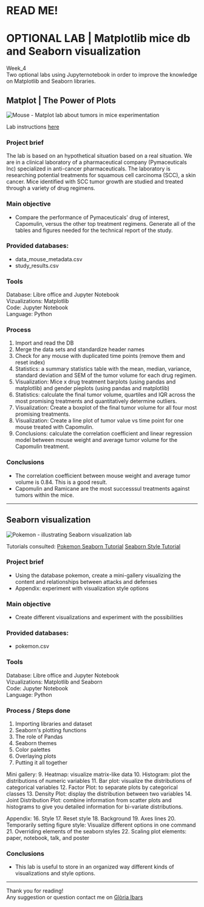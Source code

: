 # READ ME!

# OPTIONAL LAB |  Matplotlib mice db and Seaborn visualization
Week_4   
Two optional labs using Jupyternotebook in order to improve the knowledge on Matplotlib and Seaborn libraries. 

## Matplot | The Power of Plots
![Mouse - Matplot lab about tumors in mice experimentation](/readme_media/mouse.jpg|URL "mouse")

Lab instructions [here](https://github.com/redeat17/Matplotlib-Challenge "Matplotlib  challenge")

### Project brief
The lab is based on an hypothetical situation based on a real situation.
We are in a clinical laboratory of a pharmaceutical company (Pymaceuticals Inc) specialized in anti-cancer pharmaceuticals. The laboratory is researching potential treatments for squamous cell carcinoma (SCC), a skin cancer. Mice identified with SCC tumor growth are studied and treated through a variety of drug regimens. 

### Main objective
- Compare the performance of Pymaceuticals' drug of interest, Capomulin, versus the other top treatment regimens. Generate all of the tables and figures needed for the technical report of the study.

### Provided databases:
+ data_mouse_metadata.csv
+ study_results.csv

### Tools
Database: Libre office and Jupyter Notebook  
Vizualizations: Matplotlib  
Code: Jupyter Notebook  
Language: Python  

### Process
1. Import and read the DB
2. Merge the data sets and standardize header names
4. Check for any mouse with duplicated time points (remove them and reset index)
5. Statistics: a summary statistics table with the mean, median, variance, standard deviation and SEM of the tumor volume for each drug regimen.
6. Visualization: Mice x drug treatment barplots (using pandas and matplotlib) and gender pieplots (using pandas and matplotlib)
8. Statistics: calculate the final tumor volume, quartiles and IQR across the most promising treatments and quantitatively determine outliers.
9. Visualization: Create a boxplot of the final tumor volume for all four most promising treatments.
10. Visualization: Create a line plot of tumor value vs time point for one mouse treated with Capomulin. 
11. Conclusions: calculate the correlation coefficient and linear regression model between mouse weight and average tumor volume for the Capomulin treatment. 

### Conclusions
- The correlation coefficient between mouse weight and average tumor volume is 0.84. This is a good result.
- Capomulin and Ramicane are the most successsul treatments against tumors within the mice.


***

## Seaborn visualization
![Pokemon - illustrating Seaborn visualization lab](/readme_media/pokemon.jpg|URL "pokemonseaborn")

Tutorials consulted:
[Pokemon Seaborn Tutorial](https://elitedatascience.com/python-seaborn-tutorial "Pokemon seaborn tutorial")
[Seaborn Style Tutorial](https://seaborn.pydata.org/tutorial/aesthetics.html "seaborn style tutorial")

### Project brief
- Using the database pokemon, create a mini-gallery visualizing the content and relationships between attacks and defenses
- Appendix: experiment with visualization style options

### Main objective
- Create different visualizations and experiment with the possibilities

### Provided databases:
+ pokemon.csv

### Tools
Database: Libre office and Jupyter Notebook  
Vizualizations: Matplotlib and Seaborn  
Code: Jupyter Notebook  
Language: Python  

### Process / Steps done
1. Importing libraries and dataset
2. Seaborn's plotting functions
3. The role of Pandas
4. Seaborn themes
5. Color palettes
6. Overlaying plots
7. Putting it all together

Mini gallery:
9. Heatmap: visualize matrix-like data
10. Histogram: plot the distributions of numeric variables
11. Bar plot: visualize the distributions of categorical variables
12. Factor Plot: to separate plots by categorical classes
13. Density Plot: display the distribution between two variables
14. Joint Distribution Plot: combine information from scatter plots and histograms to give you detailed information for bi-variate distributions.

Appendix:
16. Style
17. Reset style
18. Background
19. Axes lines
20. Temporarily setting figure style: Visualize different options in one command
21. Overriding elements of the seaborn styles
22. Scaling plot elements: paper, notebook, talk, and poster

### Conclusions
- This lab is useful to store in an organized way different kinds of visualizations and style options.


***

Thank you for reading!  
Any suggestion or question contact me on [Glòria Ibars](https://www.linkedin.com/in/gloriaibars/ "Linkedin")
